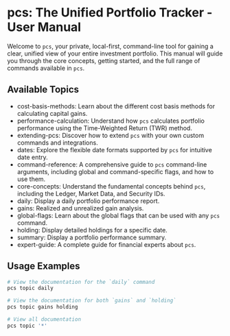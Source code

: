 # pcs: The Unified Portfolio Tracker - User Manual

Welcome to `pcs`, your private, local-first, command-line tool for gaining a clear, unified view of your entire investment portfolio. This manual will guide you through the core concepts, getting started, and the full range of commands available in `pcs`.

## Available Topics

* cost-basis-methods: Learn about the different cost basis methods for calculating capital gains.
* performance-calculation: Understand how `pcs` calculates portfolio performance using the Time-Weighted Return (TWR) method.
* extending-pcs: Discover how to extend `pcs` with your own custom commands and integrations.
* dates: Explore the flexible date formats supported by `pcs` for intuitive date entry.
* command-reference: A comprehensive guide to `pcs` command-line arguments, including global and command-specific flags, and how to use them.
* core-concepts: Understand the fundamental concepts behind `pcs`, including the Ledger, Market Data, and Security IDs.
* daily: Display a daily portfolio performance report.
* gains: Realized and unrealized gain analysis.
* global-flags: Learn about the global flags that can be used with any `pcs` command.
* holding: Display detailed holdings for a specific date.
* summary: Display a portfolio performance summary.
* expert-guide: A complete guide for financial experts about `pcs`.

## Usage Examples

```bash
# View the documentation for the `daily` command
pcs topic daily

# View the documentation for both `gains` and `holding`
pcs topic gains holding

# View all documentation
pcs topic '*'
```

